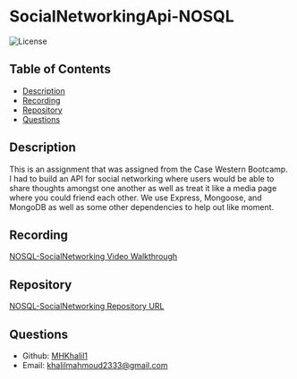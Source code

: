 # SocialNetworkingApi-NOSQL

![License](https://img.shields.io/badge/License-ISC-blue.svg)

## Table of Contents
- [Description](#description)
- [Recording](#recording)
- [Repository](#repository)
- [Questions](#questions)
## Description
This is an assignment that was assigned from the Case Western Bootcamp. I had to build an API for social networking where users would be able to share thoughts amongst one another as well as treat it like a media page where you could friend each other. We use Express, Mongoose, and MongoDB as well as some other dependencies to help out like moment.
## Recording
[NOSQL-SocialNetworking Video Walkthrough](https://drive.google.com/file/d/1Wi1Jmkeq0giXiEcEvdzkso4D8sHuEish/view)
## Repository
[NOSQL-SocialNetworking Repository URL](https://github.com/MHKhalil1/SocialNetworkingApi-NOSQL.git)
## Questions
- Github: [MHKhalil1](https://github.com/MHKhalil1)
- Email: [khalilmahmoud2333@gmail.com](mailto:user@example.com) 